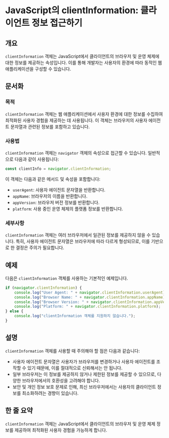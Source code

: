 <!--
Meta Description: # JavaScript의 clientInformation: 클라이언트 정보 접근하기 ## 개요 `clientInformation` 객체는 JavaScript에서 클라이언트의 브라우저 및 운영 체제에 대한 정보를 제공하는 속성입니다. 이를 통해 개발자는 사용자의 환경에 ...
Meta Keywords: clientinformation, 정보를, 사용자, 객체는, navigator
-->

# JavaScript의 clientInformation: 클라이언트 정보 접근하기

## 개요
`clientInformation` 객체는 JavaScript에서 클라이언트의 브라우저 및 운영 체제에 대한 정보를 제공하는 속성입니다. 이를 통해 개발자는 사용자의 환경에 따라 동적인 웹 애플리케이션을 구성할 수 있습니다.

## 문서화
### 목적
`clientInformation` 객체는 웹 애플리케이션에서 사용자 환경에 대한 정보를 수집하여 최적화된 사용자 경험을 제공하는 데 사용됩니다. 이 객체는 브라우저의 사용자 에이전트 문자열과 관련된 정보를 포함하고 있습니다.

### 사용법
`clientInformation` 객체는 `navigator` 객체의 속성으로 접근할 수 있습니다. 일반적으로 다음과 같이 사용됩니다:

```javascript
const clientInfo = navigator.clientInformation;
```

이 객체는 다음과 같은 메서드 및 속성을 포함합니다:
- `userAgent`: 사용자 에이전트 문자열을 반환합니다.
- `appName`: 브라우저의 이름을 반환합니다.
- `appVersion`: 브라우저 버전 정보를 반환합니다.
- `platform`: 사용 중인 운영 체제의 플랫폼 정보를 반환합니다.

### 세부사항
`clientInformation` 객체는 여러 브라우저에서 일관된 정보를 제공하지 않을 수 있습니다. 특히, 사용자 에이전트 문자열은 브라우저에 따라 다르게 형성되므로, 이를 기반으로 한 결정은 주의가 필요합니다.

## 예제
다음은 `clientInformation` 객체를 사용하는 기본적인 예제입니다.

```javascript
if (navigator.clientInformation) {
    console.log("User Agent: " + navigator.clientInformation.userAgent);
    console.log("Browser Name: " + navigator.clientInformation.appName);
    console.log("Browser Version: " + navigator.clientInformation.appVersion);
    console.log("Platform: " + navigator.clientInformation.platform);
} else {
    console.log("clientInformation 객체를 지원하지 않습니다.");
}
```

## 설명
`clientInformation` 객체를 사용할 때 주의해야 할 점은 다음과 같습니다:
- 사용자 에이전트 문자열은 사용자가 브라우저를 변경하거나 사용자 에이전트를 조작할 수 있기 때문에, 이를 절대적으로 신뢰해서는 안 됩니다.
- 일부 브라우저는 이 정보를 제공하지 않거나 제한된 정보를 제공할 수 있으므로, 다양한 브라우저에서의 호환성을 고려해야 합니다.
- 보안 및 개인 정보 보호 문제로 인해, 최신 브라우저에서는 사용자의 클라이언트 정보를 최소화하려는 경향이 있습니다.

## 한 줄 요약
`clientInformation` 객체는 JavaScript에서 클라이언트의 브라우저 및 운영 체제 정보를 제공하여 최적화된 사용자 경험을 가능하게 합니다.